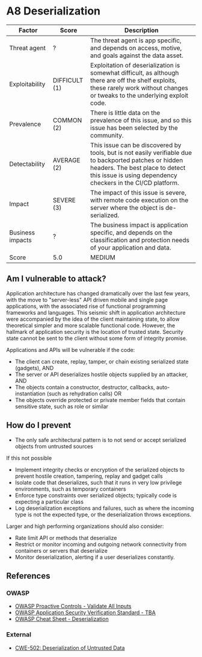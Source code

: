 # A8 Deserialization

| Factor | Score | Description |
| -- | -- | -- |
| Threat agent | ? | The threat agent is app specific, and depends on access, motive, and goals against the data asset. |
| Exploitability | DIFFICULT (1) | Exploitation of deserialization is somewhat difficult, as although there are off the shelf exploits, these rarely work without changes or tweaks to the underlying exploit code. |
| Prevalence | COMMON (2) | There is little data on the prevalence of this issue, and so this issue has been selected by the community. |
| Detectability | AVERAGE (2) | This issue can be discovered by tools, but is not easily verifiable due to backported patches or hidden headers. The best place to detect this issue is using dependency checkers in the CI/CD platform. |
| Impact | SEVERE (3) | The impact of this issue is severe, with remote code execution on the server where the object is de-serialized. |
| Business impacts | ? | The business impact is application specific, and depends on the classification and protection needs of your application and data. |
| Score | 5.0 | MEDIUM |

## Am I vulnerable to attack?

Application architecture has changed dramatically over the last few years, with the move to "server-less" API driven mobile and single page applications, with the associated rise of functional programming frameworks and languages. This seismic shift in application architecture were accompanied by the idea of the client maintaining state, to allow theoretical simpler and more scalable functional code. However, the hallmark of application security is the location of trusted state. Security state cannot be sent to the client without some form of integrity promise. 

Applications and APIs will be vulnerable if the code:

* The client can create, replay, tamper, or chain existing serialized state (gadgets), AND
* The server or API deserializes hostile objects supplied by an attacker, AND
* The objects contain a constructor, destructor, callbacks, auto-instantiation (such as rehydration calls) OR
* The objects override protected or private member fields that contain sensitive state, such as role or similar

## How do I prevent

* The only safe architectural pattern is to not send or accept serialized objects from untrusted sources

If this not possible

* Implement integrity checks or encryption of the serialized objects to prevent hostile creation, tampering, replay and gadget calls
* Isolate code that deserializes, such that it runs in very low privilege environments, such as temporary containers
* Enforce type constraints over serialized objects; typically code is expecting a particular class
* Log deserialization exceptions and failures, such as where the incoming type is not the expected type, or the deserialization throws exceptions.

Larger and high performing organizations should also consider:
* Rate limit API or methods that deserialize
* Restrict or monitor incoming and outgoing network connectivity from containers or servers that deserialize
* Monitor deserialization, alerting if a user deserializes constantly.

## References

### OWASP
* [OWASP Proactive Controls - Validate All Inputs](https://www.owasp.org/index.php/OWASP_Proactive_Controls#4:_Validate_All_Inputs)
* [OWASP Application Security Verification Standard - TBA](https://www.owasp.org/index.php/Category:OWASP_Application_Security_Verification_Standard_Project#tab=Home)
* [OWASP Cheat Sheet - Deserialization](https://www.owasp.org/index.php/Deserialization_Cheat_Sheet)

### External

* [CWE-502: Deserialization of Untrusted Data](https://cwe.mitre.org/data/definitions/502.html)

